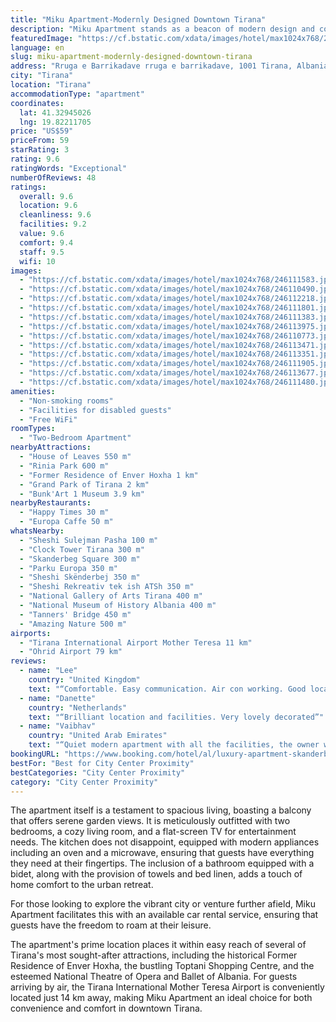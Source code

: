 ```yaml
---
title: "Miku Apartment-Modernly Designed Downtown Tirana"
description: "Miku Apartment stands as a beacon of modern design and comfort in the heart of Tirana, merely a stone's throw away from the iconic Skanderbeg Square."
featuredImage: "https://cf.bstatic.com/xdata/images/hotel/max1024x768/246111583.jpg?k=e610032a781fea21ac0daf5f7ecf11a09a1046931c120a98929188f97146297b&o=&hp=1"
language: en
slug: miku-apartment-modernly-designed-downtown-tirana
address: "Rruga e Barrikadave rruga e barrikadave, 1001 Tirana, Albania"
city: "Tirana"
location: "Tirana"
accommodationType: "apartment"
coordinates:
  lat: 41.32945026
  lng: 19.82211705
price: "US$59"
priceFrom: 59
starRating: 3
rating: 9.6
ratingWords: "Exceptional"
numberOfReviews: 48
ratings:
  overall: 9.6
  location: 9.6
  cleanliness: 9.6
  facilities: 9.2
  value: 9.6
  comfort: 9.4
  staff: 9.5
  wifi: 10
images:
  - "https://cf.bstatic.com/xdata/images/hotel/max1024x768/246111583.jpg?k=e610032a781fea21ac0daf5f7ecf11a09a1046931c120a98929188f97146297b&o=&hp=1"
  - "https://cf.bstatic.com/xdata/images/hotel/max1024x768/246110490.jpg?k=d005e67d06f30542074024c1ec2b7a34e7ae2aa7993da22e06efb6a0fda83bb7&o=&hp=1"
  - "https://cf.bstatic.com/xdata/images/hotel/max1024x768/246112218.jpg?k=c1080d8bd74d79ead99c54422cfdf7f57eb413fe1ccd65844b43227969f8d3eb&o=&hp=1"
  - "https://cf.bstatic.com/xdata/images/hotel/max1024x768/246111801.jpg?k=c0c7acf4034e2f81486e31487adffd350db5c2af82f117e55731f7a279b39ffd&o=&hp=1"
  - "https://cf.bstatic.com/xdata/images/hotel/max1024x768/246111383.jpg?k=4561841c1b1ea6857cf78fa26623d44d1c6b541950507ed8f6e3dea28d6719b8&o=&hp=1"
  - "https://cf.bstatic.com/xdata/images/hotel/max1024x768/246113975.jpg?k=1a1fe5b7ffcc009800f557c19389a5eb01799eda4d868f38d4eb2c83e4b8c6ab&o=&hp=1"
  - "https://cf.bstatic.com/xdata/images/hotel/max1024x768/246110773.jpg?k=9725a421f6ee2ad6955e5e2bc6fe01bce4fbbe91873be6e4918e81356ab24ba6&o=&hp=1"
  - "https://cf.bstatic.com/xdata/images/hotel/max1024x768/246113471.jpg?k=42fbdfd4081d56935eba2bc51313b63f5e845d12af4f61ecdc57d84bad479566&o=&hp=1"
  - "https://cf.bstatic.com/xdata/images/hotel/max1024x768/246113351.jpg?k=3487a54ec2ffb6465b7173b3fa1f1e23e5f6e008d1ca99e427e2c4e8f85e6a96&o=&hp=1"
  - "https://cf.bstatic.com/xdata/images/hotel/max1024x768/246111905.jpg?k=5cf611cce977a1e11beb1002a12b4813a4b97043e67215066e156b36e6b7194b&o=&hp=1"
  - "https://cf.bstatic.com/xdata/images/hotel/max1024x768/246113677.jpg?k=5dce73a4167c7da07ec4be20557e90607762dfc6f172a44b2e6540b2e122cf2e&o=&hp=1"
  - "https://cf.bstatic.com/xdata/images/hotel/max1024x768/246111480.jpg?k=d8a7e027a94bdbfd209e36d52ad9ff9c99d4b5a2965e6b936ef71171f9e0e1b9&o=&hp=1"
amenities:
  - "Non-smoking rooms"
  - "Facilities for disabled guests"
  - "Free WiFi"
roomTypes:
  - "Two-Bedroom Apartment"
nearbyAttractions:
  - "House of Leaves 550 m"
  - "Rinia Park 600 m"
  - "Former Residence of Enver Hoxha 1 km"
  - "Grand Park of Tirana 2 km"
  - "Bunk'Art 1 Museum 3.9 km"
nearbyRestaurants:
  - "Happy Times 30 m"
  - "Europa Caffe 50 m"
whatsNearby:
  - "Sheshi Sulejman Pasha 100 m"
  - "Clock Tower Tirana 300 m"
  - "Skanderbeg Square 300 m"
  - "Parku Europa 350 m"
  - "Sheshi Skënderbej 350 m"
  - "Sheshi Rekreativ tek ish ATSh 350 m"
  - "National Gallery of Arts Tirana 400 m"
  - "National Museum of History Albania 400 m"
  - "Tanners' Bridge 450 m"
  - "Amazing Nature 500 m"
airports:
  - "Tirana International Airport Mother Teresa 11 km"
  - "Ohrid Airport 79 km"
reviews:
  - name: "Lee"
    country: "United Kingdom"
    text: "“Comfortable. Easy communication. Air con working. Good location”"
  - name: "Danette"
    country: "Netherlands"
    text: "“Brilliant location and facilities. Very lovely decorated”"
  - name: "Vaibhav"
    country: "United Arab Emirates"
    text: "“Quiet modern apartment with all the facilities, the owner was very helpful. The location is perfect in the center of the city with all the amenities easily accessible and all major attractions were just a couple of minutes of walk away.”"
bookingURL: "https://www.booking.com/hotel/al/luxury-apartment-skanderbag-square.en-gb.html?aid=8035640"
bestFor: "Best for City Center Proximity"
bestCategories: "City Center Proximity"
category: "City Center Proximity"
---
```


The apartment itself is a testament to spacious living, boasting a balcony that offers serene garden views. It is meticulously outfitted with two bedrooms, a cozy living room, and a flat-screen TV for entertainment needs. The kitchen does not disappoint, equipped with modern appliances including an oven and a microwave, ensuring that guests have everything they need at their fingertips. The inclusion of a bathroom equipped with a bidet, along with the provision of towels and bed linen, adds a touch of home comfort to the urban retreat.

For those looking to explore the vibrant city or venture further afield, Miku Apartment facilitates this with an available car rental service, ensuring that guests have the freedom to roam at their leisure.

The apartment's prime location places it within easy reach of several of Tirana's most sought-after attractions, including the historical Former Residence of Enver Hoxha, the bustling Toptani Shopping Centre, and the esteemed National Theatre of Opera and Ballet of Albania. For guests arriving by air, the Tirana International Mother Teresa Airport is conveniently located just 14 km away, making Miku Apartment an ideal choice for both convenience and comfort in downtown Tirana.